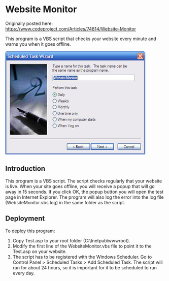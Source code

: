 # Website Monitor

Originally posted here:
https://www.codeproject.com/Articles/74814/Website-Monitor

This program is a VBS script that checks your website every minute and warns you when it goes offline.

![](img/WebsiteMonitorDaily.jpg)

## Introduction
This program is a VBS script. The script checks regularly that your website is live. When your site goes offline, you will receive a popup that will go away in 15 seconds. If you click OK, the popup button you will open the test page in Internet Explorer. The program will also log the error into the log file (WebsiteMonitor.vbs.log) in the same folder as the script.

## Deployment
To deploy this program:
1. Copy Test.asp to your root folder (C:\Inetpub\wwwroot).
2. Modify the first line of the WebsiteMonitor.vbs file to point it to the Test.asp on your website.
3. The script has to be registered with the Windows Scheduler. Go to Control Panel > Scheduled Tasks > Add Scheduled Task. The script will run for about 24 hours, so it is important for it to be scheduled to run every day.
